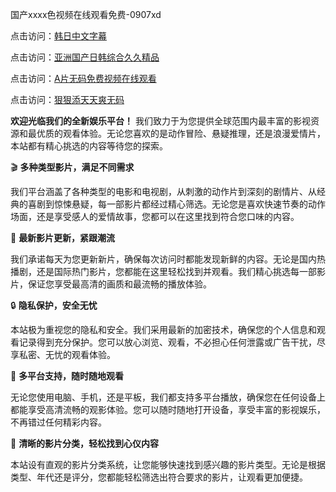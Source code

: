 国产xxxx色视频在线观看免费-0907xd

点击访问：<a href="https://heiliaoxwd5i8.pages.dev">韩日中文字幕</a>

点击访问：<a href="https://heiliaowt0d7p.pages.dev">亚洲国产日韩综合久久精品</a>

点击访问：<a href="https://heiliaoga6s9v.pages.dev">A片无码免费视频在线观看</a>

点击访问：<a href="https://heiliaoow5kzm.pages.dev">狠狠添天天爽无码</a>

**欢迎光临我们的全新娱乐平台！** 我们致力于为您提供全球范围内最丰富的影视资源和最优质的观看体验。无论您喜欢的是动作冒险、悬疑推理，还是浪漫爱情片，本站都有精心挑选的内容等待您的探索。

🎬 **多种类型影片，满足不同需求**

我们平台涵盖了各种类型的电影和电视剧，从刺激的动作片到深刻的剧情片、从经典的喜剧到惊悚悬疑，每一部影片都经过精心筛选。无论您是喜欢快速节奏的动作场面，还是享受感人的爱情故事，您都可以在这里找到符合您口味的内容。

📅 **最新影片更新，紧跟潮流**

我们承诺每天为您更新新片，确保每次访问时都能发现新鲜的内容。无论是国内热播剧，还是国际热门影片，您都能在这里轻松找到并观看。我们精心挑选每一部影片，保证您享受最高清的画质和最流畅的播放体验。

🔒 **隐私保护，安全无忧**

本站极为重视您的隐私和安全。我们采用最新的加密技术，确保您的个人信息和观看记录得到充分保护。您可以放心浏览、观看，不必担心任何泄露或广告干扰，尽享私密、无忧的观看体验。

📱 **多平台支持，随时随地观看**

无论您使用电脑、手机，还是平板，我们都支持多平台播放，确保您在任何设备上都能享受高清流畅的观影体验。您可以随时随地打开设备，享受丰富的影视娱乐，不再错过任何精彩内容。

🎥 **清晰的影片分类，轻松找到心仪内容**

本站设有直观的影片分类系统，让您能够快速找到感兴趣的影片类型。无论是根据类型、年代还是评分，您都能轻松筛选出符合要求的影片，让观看更加便捷。

<span style="display:none;">[Canonical link]( https://github.com/dd098/78913 ）</span>
